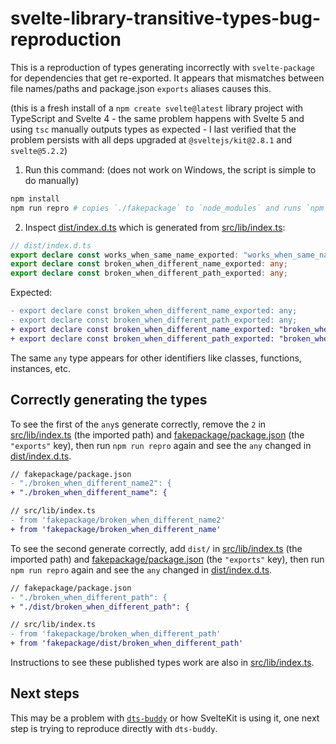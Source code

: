 # svelte-library-transitive-types-bug-reproduction

This is a reproduction of types generating incorrectly
with `svelte-package` for dependencies that get re-exported.
It appears that mismatches between file names/paths
and package.json `exports` aliases causes this.

(this is a fresh install of a `npm create svelte@latest` library project
with TypeScript and Svelte 4 - the same problem happens with Svelte 5
and using `tsc` manually outputs types as expected - 
I last verified that the problem persists with all deps upgraded at
`@sveltejs/kit@2.8.1` and `svelte@5.2.2`)

1. Run this command: (does not work on Windows, the script is simple to do manually)

```bash
npm install
npm run repro # copies `./fakepackage` to `node_modules` and runs `npm run package`
```

2. Inspect [dist/index.d.ts](/dist/index.d.ts) 
which is generated from [src/lib/index.ts](/src/lib/index.ts):

```ts
// dist/index.d.ts
export declare const works_when_same_name_exported: "works_when_same_name";
export declare const broken_when_different_name_exported: any;
export declare const broken_when_different_path_exported: any;
```

Expected:

```diff
- export declare const broken_when_different_name_exported: any;
- export declare const broken_when_different_path_exported: any;
+ export declare const broken_when_different_name_exported: "broken_when_different_name";
+ export declare const broken_when_different_path_exported: "broken_when_different_path";
```

The same `any` type appears for other identifiers like classes, functions, instances, etc.

## Correctly generating the types

To see the first of the `any`s generate correctly, remove the `2`
in [src/lib/index.ts](/src/lib/index.ts) (the imported path)
and [fakepackage/package.json](/fakepackage/package.json) (the `"exports"` key),
then run `npm run repro` again and see the `any` changed in [dist/index.d.ts](/dist/index.d.ts).

```diff
// fakepackage/package.json
- "./broken_when_different_name2": {
+ "./broken_when_different_name": {
```

```diff
// src/lib/index.ts
- from 'fakepackage/broken_when_different_name2'
+ from 'fakepackage/broken_when_different_name'
```

To see the second generate correctly, add `dist/`
in [src/lib/index.ts](/src/lib/index.ts) (the imported path)
and [fakepackage/package.json](/fakepackage/package.json) (the `"exports"` key),
then run `npm run repro` again and see the `any` changed in [dist/index.d.ts](/dist/index.d.ts).

```diff
// fakepackage/package.json
- "./broken_when_different_path": {
+ "./dist/broken_when_different_path": {
```

```diff
// src/lib/index.ts
- from 'fakepackage/broken_when_different_path'
+ from 'fakepackage/dist/broken_when_different_path'
```

Instructions to see these published types work are also in [src/lib/index.ts](/src/lib/index.ts).

## Next steps

This may be a problem with [`dts-buddy`](https://github.com/Rich-Harris/dts-buddy)
or how SvelteKit is using it,
one next step is trying to reproduce directly with `dts-buddy`.